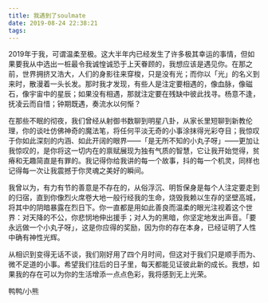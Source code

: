 ```yaml
---
title: 我遇到了soulmate
date: 2019-08-24 22:38:21
tags:
---
```

2019年于我，可谓温柔至极。这大半年内已经发生了许多极其幸运的事情，但如果要我从中选出一桩最令我诚惶诚恐于上天眷顾的，我想应该是遇见你。在那之前，世界拥挤又浩大，人们的身影往来穿梭，只是没有光；而你以「光」的名义到来时，散漫着一头长发。那时我才发现，有些人是注定要相遇的，像血脉，像磁石，像宇宙中的星辰；如果没有相遇，那就注定要在残缺中彼此找寻。杨意不逢，抚凌云而自惜；钟期既遇，奏流水以何惭？

在那些不眠的彻夜，我们曾经从射御书数聊到明星八卦，从家长里短聊到新教伦理，你的谈吐仿佛神奇的魔法笔，将任何平淡无奇的小事涂抹得光彩夺目；我惊叹于你如此深刻的内涵、如此开阔的眼界——「是无所不知的小丸子呀」——更加让我惊叹的，是你将这一切内在的禀赋展现为独有气质的智慧，它让我开始觉得，贫瘠和无趣简直是有罪的。我记得你给我讲的每一个故事，抖的每一个机灵，同样也记得每一次让我震撼于你灵魂之美好的瞬间。

我曾以为，有力有节的善意是不存在的，从俗浮沉、明哲保身是每个人注定要走到的归宿，直到你像烈火席卷大地一般行经我的生命，烧毁我赖以生存的坚壁高城，将其中的阴暗暴露在烈日下。你一直都是用如此善良而温柔的眼光注视着这个世界：对天降的不公，你悲悯地伸出援手；对人为的黑暗，你坚定地发出声音。「要永远做一个小丸子呀」，这是你应得的奖励，因为你的存在本身，已经证明了人性中确有神性光辉。

从相识到变得无话不谈，我们刚好用了四个月时间，但这对于我们只是顺手而为、微不足道的小事。希望我们往后的日子里，每天都能见证彼此新的成长。我想，如果我的存在可以为你的生活增添一点点色彩，我将感到无上光荣。

鸭鸭/小熊